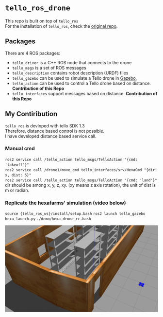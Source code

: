 # `tello_ros_drone`

This repo is built on top of `tello_ros` \
For the installation of `tello_ros`, check the [original repo](https://github.com/clydemcqueen/tello_ros).

## Packages

There are 4 ROS packages:
* `tello_driver` is a C++ ROS node that connects to the drone
* `tello_msgs` is a set of ROS messages
* `tello_description` contains robot description (URDF) files
* `tello_gazebo` can be used to simulate a Tello drone in [Gazebo](http://gazebosim.org/),
* `tello_action` can be used to control a Tello drone based on distance.  **Contribution of this Repo**
* `tello_interfaces` support messages based on distance.  **Contribution of this Repo**

## My Contiribution
`tello_ros` is devloped with tello SDK 1.3 \
Therefore, distance based control is not possible. \
I have developed distance based service call.

### Manual cmd
`ros2 service call /tello_action tello_msgs/TelloAction "{cmd: 'takeoff'}"` \
`ros2 service call /drone1/move_cmd tello_interfaces/srv/HexaCmd "{dir: x, dist: 5}"` \
`ros2 service call /tello_action tello_msgs/TelloAction "{cmd: 'land'}"` \
dir should be among x, y, z, xy. (xy means z axis rotation), the unit of dist is m or radian.

### Replicate the hexafarms' simulation (video below)
`source {tello_ros_ws}/install/setup.bash`
`ros2 launch tello_gazebo hexa_launch.py`
`./demo/hexa_drone_rc.bash`

[![Drone Simulation](demo/simulation.jpg)](https://www.youtube.com/watch?v=xrCZIiciP90 "Drone Simulation")
